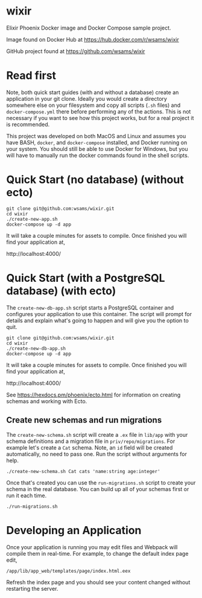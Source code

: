 # wixir

Elixir Phoenix Docker image and Docker Compose sample project.

Image found on Docker Hub at https://hub.docker.com/r/wsams/wixir

GitHub project found at https://github.com/wsams/wixir

# Read first

Note, both quick start guides (with and without a database) create an application in your git clone. Ideally you would create a directory somewhere else on your filesystem and copy all scripts (`.sh` files) and `docker-compose.yml` there before performing any of the actions. This is not necessary if you want to see how this project works, but for a real project it is recommended.

This project was developed on both MacOS and Linux and assumes you have BASH, `docker`, and `docker-compose` installed, and Docker running on your system. You should still be able to use Docker for Windows, but you will have to manually run the docker commands found in the shell scripts.

# Quick Start (no database) (without ecto)

```
git clone git@github.com:wsams/wixir.git
cd wixir
./create-new-app.sh
docker-compose up -d app
```

It will take a couple minutes for assets to compile. Once finished you will find your application at,

http://localhost:4000/

# Quick Start (with a PostgreSQL database) (with ecto)

The `create-new-db-app.sh` script starts a PostgreSQL container and configures your application to use this container. The script will prompt for details and explain what's going to happen and will give you the option to quit.

```
git clone git@github.com:wsams/wixir.git
cd wixir
./create-new-db-app.sh
docker-compose up -d app
```

It will take a couple minutes for assets to compile. Once finished you will find your application at,

http://localhost:4000/

See https://hexdocs.pm/phoenix/ecto.html for information on creating schemas and working with Ecto.

## Create new schemas and run migrations

The `create-new-schema.sh` script will create a `.ex` file in `lib/app` with your schema definitions and a migration file in `priv/repo/migrations`. For example let's create a `Cat` schema. Note, an `id` field will be created automatically, no need to pass one. Run the script without arguments for help.

```
./create-new-schema.sh Cat cats 'name:string age:integer'
```

Once that's created you can use the `run-migrations.sh` script to create your schema in the real database. You can build up all of your schemas first or run it each time.

```
./run-migrations.sh
```

# Developing an Application

Once your application is running you may edit files and Webpack will compile them in real-time. For example, to change the default index page edit,

```
/app/lib/app_web/templates/page/index.html.eex
```

Refresh the index page and you should see your content changed without restarting the server.

